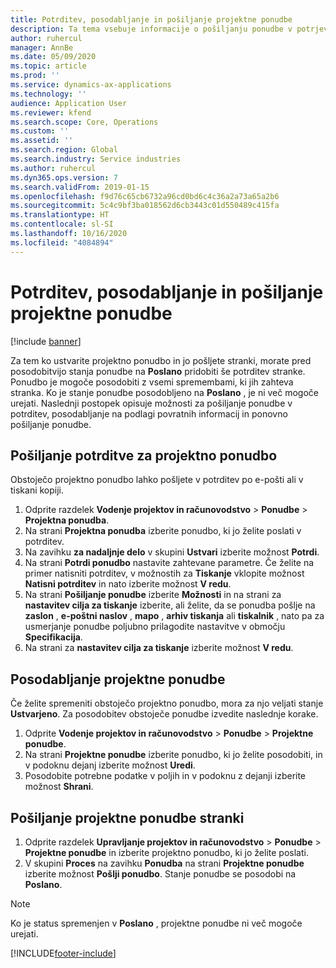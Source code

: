 ```yaml
---
title: Potrditev, posodabljanje in pošiljanje projektne ponudbe
description: Ta tema vsebuje informacije o pošiljanju ponudbe v potrjevanje stranki, spreminjanju ponudbe na podlagi povratnih informacij in ponovnemu pošiljanju ponudbe.
author: ruhercul
manager: AnnBe
ms.date: 05/09/2020
ms.topic: article
ms.prod: ''
ms.service: dynamics-ax-applications
ms.technology: ''
audience: Application User
ms.reviewer: kfend
ms.search.scope: Core, Operations
ms.custom: ''
ms.assetid: ''
ms.search.region: Global
ms.search.industry: Service industries
ms.author: ruhercul
ms.dyn365.ops.version: 7
ms.search.validFrom: 2019-01-15
ms.openlocfilehash: f9d76c65cb6732a96cd0bd6c4c36a2a73a65a2b6
ms.sourcegitcommit: 5c4c9bf3ba018562d6cb3443c01d550489c415fa
ms.translationtype: HT
ms.contentlocale: sl-SI
ms.lasthandoff: 10/16/2020
ms.locfileid: "4084894"
---
```

# <a name="confirm-update-and-send-a-project-quotation"></a>Potrditev, posodabljanje in pošiljanje projektne ponudbe

[!include [banner](../includes/banner.md)]

Za tem ko ustvarite projektno ponudbo in jo pošljete stranki, morate pred posodobitvijo stanja ponudbe na **Poslano** pridobiti še potrditev stranke. Ponudbo je mogoče posodobiti z vsemi spremembami, ki jih zahteva stranka. Ko je stanje ponudbe posodobljeno na **Poslano** , je ni več mogoče urejati. Naslednji postopek opisuje možnosti za pošiljanje ponudbe v potrditev, posodabljanje na podlagi povratnih informacij in ponovno pošiljanje ponudbe.

## <a name="send-a-project-quotation-confirmation"></a>Pošiljanje potrditve za projektno ponudbo  

Obstoječo projektno ponudbo lahko pošljete v potrditev po e-pošti ali v tiskani kopiji. 

1. Odprite razdelek **Vodenje projektov in računovodstvo** > **Ponudbe** > **Projektna ponudba**. 
2. Na strani **Projektna ponudba** izberite ponudbo, ki jo želite poslati v potrditev. 
3. Na zavihku **za nadaljnje delo** v skupini **Ustvari** izberite možnost **Potrdi**. 
4. Na strani **Potrdi ponudbo** nastavite zahtevane parametre. Če želite na primer natisniti potrditev, v možnostih za **Tiskanje** vklopite možnost **Natisni potrditev** in nato izberite možnost **V redu**.
5. Na strani **Pošiljanje ponudbe** izberite **Možnosti** in na strani za **nastavitev cilja za tiskanje** izberite, ali želite, da se ponudba pošlje na **zaslon** , **e-poštni naslov** , **mapo** , **arhiv tiskanja** ali **tiskalnik** , nato pa za usmerjanje ponudbe poljubno prilagodite nastavitve v območju **Specifikacija**.
6. Na strani za **nastavitev cilja za tiskanje** izberite možnost **V redu**.  

## <a name="update-a-project-quotation"></a>Posodabljanje projektne ponudbe

Če želite spremeniti obstoječo projektno ponudbo, mora za njo veljati stanje **Ustvarjeno**. Za posodobitev obstoječe ponudbe izvedite naslednje korake. 

1. Odprite **Vodenje projektov in računovodstvo** > **Ponudbe** > **Projektne ponudbe**.
2. Na strani **Projektne ponudbe** izberite ponudbo, ki jo želite posodobiti, in v podoknu dejanj izberite možnost **Uredi**.
3. Posodobite potrebne podatke v poljih in v podoknu z dejanji izberite možnost **Shrani**.  

## <a name="send-a-project-quotation-to-a-customer"></a>Pošiljanje projektne ponudbe stranki 

1. Odprite razdelek **Upravljanje projektov in računovodstvo** > **Ponudbe** > **Projektne ponudbe** in izberite projektno ponudbo, ki jo želite poslati.
2. V skupini **Proces** na zavihku **Ponudba** na strani **Projektne ponudbe** izberite možnost **Pošlji ponudbo**. Stanje ponudbe se posodobi na **Poslano**.

> [!NOTE]
> Ko je status spremenjen v **Poslano** , projektne ponudbe ni več mogoče urejati.


[!INCLUDE[footer-include](../includes/footer-banner.md)]